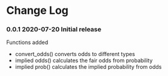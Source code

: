 # Change Log

### 0.0.1 2020-07-20 Initial release
Functions added
* convert_odds() converts odds to different types
* implied odds() calculates the fair odds from probability
* implied prob() calculates the implied probability from odds